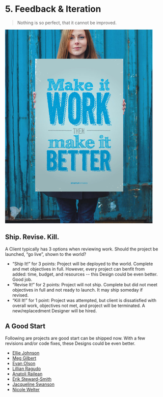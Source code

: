 # 5. Feedback & Iteration

> Nothing is so perfect, that it cannot be improved.

![Make it Work, then Make it Better. ](../../.gitbook/assets/large.jpg)

## Ship. Revise. Kill. 

A Client typically has 3 options when reviewing work. Should the project be launched, “go live”, shown to the world? 

* “Ship It!” for 3 points: Project will be deployed to the world. Complete and met objectives in full. However, every project can benfit from added: time, budget, and resources -- this Design could be even better. Good job.
* “Revise It!” for 2 points: Project will not ship. Complete but did not meet objectives in full and not ready to launch. It may ship someday if revised.  
* “Kill It!” for 1 point: Project was attempted, but client is dissatisfied with overall work, objectives not met, and project will be terminated. A new/replacedment Designer will be hired. 

## A Good Start

Following are projects are good start can be shipped now. With a few revisions and/or code fixes, these Designs could be even better. 

* [Ellie Johnson](https://ejohnson24.github.io/movie-trailer/)
* [Meg Gilbert](https://meggilbert15.github.io/movie-trailer/)
* [Evan Olson](https://evan1079.github.io/movie-trailer/)
* [Lillian Ragudo](https://lragudo.github.io/movie-trailer/)
* [Anatoli Railean](https://toha87.github.io/movie-trailer/)
* [Erik Steward-Smith](https://erik1968.github.io/movie-trailer/)
* [Jacqueline Swanson](https://jacquelineswanson.github.io/movie-trailer/)
* [Nicole Welter](https://nicolewelter.github.io/movie-trailer/)

